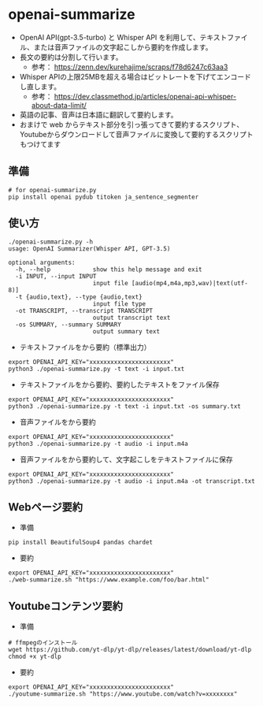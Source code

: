 # openai-summarize

- OpenAI API(gpt-3.5-turbo) と Whisper API を利用して、テキストファイル、または音声ファイルの文字起こしから要約を作成します。
- 長文の要約は分割して行います。
  - 参考： https://zenn.dev/kurehajime/scraps/f78d6247c63aa3
- Whisper APIの上限25MBを超える場合はビットレートを下げてエンコードし直します。
  - 参考： https://dev.classmethod.jp/articles/openai-api-whisper-about-data-limit/
- 英語の記事、音声は日本語に翻訳して要約します。
- おまけで web からテキスト部分を引っ張ってきて要約するスクリプト、Youtubeからダウンロードして音声ファイルに変換して要約するスクリプトもつけてます

## 準備
```
# for openai-summarize.py
pip install openai pydub titoken ja_sentence_segmenter
```

## 使い方
```
./openai-summarize.py -h
usage: OpenAI Summarizer(Whisper API, GPT-3.5)

optional arguments:
  -h, --help            show this help message and exit
  -i INPUT, --input INPUT
                        input file [audio(mp4,m4a,mp3,wav)|text(utf-8)]
  -t {audio,text}, --type {audio,text}
                        input file type
  -ot TRANSCRIPT, --transcript TRANSCRIPT
                        output transcript text
  -os SUMMARY, --summary SUMMARY
                        output summary text
```

- テキストファイルをから要約（標準出力）
```
export OPENAI_API_KEY="xxxxxxxxxxxxxxxxxxxxxxx"
python3 ./openai-summarize.py -t text -i input.txt
```

- テキストファイルをから要約、要約したテキストをファイル保存
```
export OPENAI_API_KEY="xxxxxxxxxxxxxxxxxxxxxxx"
python3 ./openai-summarize.py -t text -i input.txt -os summary.txt
```

- 音声ファイルをから要約
```
export OPENAI_API_KEY="xxxxxxxxxxxxxxxxxxxxxxx"
python3 ./openai-summarize.py -t audio -i input.m4a
```

- 音声ファイルをから要約して、文字起こしをテキストファイルに保存
```
export OPENAI_API_KEY="xxxxxxxxxxxxxxxxxxxxxxx"
python3 ./openai-summarize.py -t audio -i input.m4a -ot transcript.txt
```

## Webページ要約

- 準備
```
pip install BeautifulSoup4 pandas chardet
```

- 要約
```
export OPENAI_API_KEY="xxxxxxxxxxxxxxxxxxxxxxx"
./web-summarize.sh "https://www.example.com/foo/bar.html"
```

## Youtubeコンテンツ要約

- 準備
```
# ffmpegのインストール
wget https://github.com/yt-dlp/yt-dlp/releases/latest/download/yt-dlp
chmod +x yt-dlp 
```

- 要約
```
export OPENAI_API_KEY="xxxxxxxxxxxxxxxxxxxxxxx"
./youtume-summarize.sh "https://www.youtube.com/watch?v=xxxxxxxx"
```